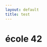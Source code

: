 ```yaml
---
layout: default
title: test
---
```

# école 42

<div id="binary">
  <div id="header">
  </div>
</div>

<script>
  const root = "/assets/data/42/pdf/"
  const c = GetPdfList(["lolo"]);
  console.log(c);
</script>
